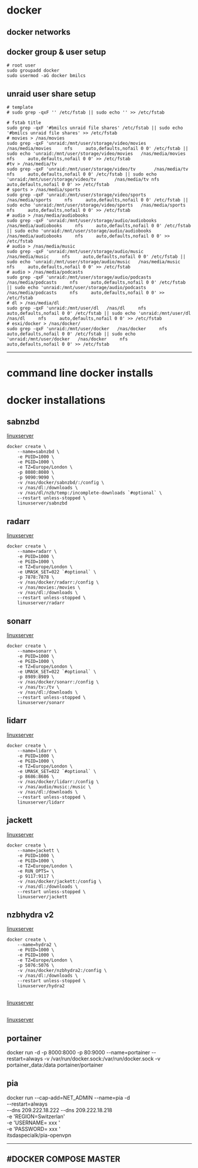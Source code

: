 # docker

## docker networks




## docker group & user setup

	# root user
	sudo groupadd docker
	sudo usermod -aG docker bmilcs

## unraid user share setup
	# template
	# sudo grep -qxF '' /etc/fstab || sudo echo '' >> /etc/fstab

	# fstab title
	sudo grep -qxF '#bmilcs unraid file shares' /etc/fstab || sudo echo '#bmilcs unraid file shares' >> /etc/fstab
	# movies > /nas/movies
	sudo grep -qxF 'unraid:/mnt/user/storage/video/movies   /nas/media/movies     nfs     auto,defaults,nofail 0 0' /etc/fstab || sudo echo 'unraid:/mnt/user/storage/video/movies   /nas/media/movies     nfs     auto,defaults,nofail 0 0' >> /etc/fstab
	#tv > /nas/media/tv
	sudo grep -qxF 'unraid:/mnt/user/storage/video/tv       /nas/media/tv nfs     auto,defaults,nofail 0 0' /etc/fstab || sudo echo 'unraid:/mnt/user/storage/video/tv       /nas/media/tv nfs     auto,defaults,nofail 0 0' >> /etc/fstab
	# sports > /nas/media/sports
	sudo grep -qxF 'unraid:/mnt/user/storage/video/sports   /nas/media/sports     nfs     auto,defaults,nofail 0 0' /etc/fstab || sudo echo 'unraid:/mnt/user/storage/video/sports   /nas/media/sports     nfs     auto,defaults,nofail 0 0' >> /etc/fstab
	# audio > /nas/media/audiobooks
	sudo grep -qxF 'unraid:/mnt/user/storage/audio/audiobooks   /nas/media/audiobooks     nfs     auto,defaults,nofail 0 0' /etc/fstab || sudo echo 'unraid:/mnt/user/storage/audio/audiobooks   /nas/media/audiobooks     nfs     auto,defaults,nofail 0 0' >> /etc/fstab
	# audio > /nas/media/music
	sudo grep -qxF 'unraid:/mnt/user/storage/audio/music   /nas/media/music     nfs     auto,defaults,nofail 0 0' /etc/fstab || sudo echo 'unraid:/mnt/user/storage/audio/music   /nas/media/music     nfs     auto,defaults,nofail 0 0' >> /etc/fstab
	# audio > /nas/media/podcasts
	sudo grep -qxF 'unraid:/mnt/user/storage/audio/podcasts   /nas/media/podcasts     nfs     auto,defaults,nofail 0 0' /etc/fstab || sudo echo 'unraid:/mnt/user/storage/audio/podcasts   /nas/media/podcasts     nfs     auto,defaults,nofail 0 0' >> /etc/fstab
	# dl > /nas/media/dl
	sudo grep -qxF 'unraid:/mnt/user/dl   /nas/dl     nfs     auto,defaults,nofail 0 0' /etc/fstab || sudo echo 'unraid:/mnt/user/dl   /nas/dl     nfs     auto,defaults,nofail 0 0' >> /etc/fstab
	# esxi/docker > /nas/docker/
	sudo grep -qxF 'unraid:/mnt/user/docker   /nas/docker     nfs     auto,defaults,nofail 0 0' /etc/fstab || sudo echo 'unraid:/mnt/user/docker   /nas/docker     nfs     auto,defaults,nofail 0 0' >> /etc/fstab


---
# command line docker installs
# docker installations
## sabnzbd
[linuxserver](https://hub.docker.com/r/linuxserver/sabnzbd/)

	docker create \
		--name=sabnzbd \
		-e PUID=1000 \
		-e PGID=1000 \
		-e TZ=Europe/London \
		-p 8080:8080 \
		-p 9090:9090 \
		-v /nas/docker/sabnzbd/:/config \
		-v /nas/dl:/downloads \
		-v /nas/dl/nzb/temp:/incomplete-downloads `#optional` \
		--restart unless-stopped \
		linuxserver/sabnzbd

## radarr
[linuxserver](https://hub.docker.com/r/linuxserver/radarr/)

	docker create \
		--name=radarr \
		-e PUID=1000 \
		-e PGID=1000 \
		-e TZ=Europe/London \
		-e UMASK_SET=022 `#optional` \
		-p 7878:7878 \
		-v /nas/docker/radarr:/config \
		-v /nas/movies:/movies \
		-v /nas/dl:/downloads \
		--restart unless-stopped \
		linuxserver/radarr

## sonarr
[linuxserver](https://hub.docker.com/r/linuxserver/sonarr/)

	docker create \
		--name=sonarr \
		-e PUID=1000 \
		-e PGID=1000 \
		-e TZ=Europe/London \
		-e UMASK_SET=022 `#optional` \
		-p 8989:8989 \
		-v /nas/docker/sonarr:/config \
		-v /nas/tv:/tv \
		-v /nas/dl:/downloads \
		--restart unless-stopped \
		linuxserver/sonarr



## lidarr
[linuxserver](https://hub.docker.com/r/linuxserver/lidarr)

	docker create \
		--name=lidarr \
		-e PUID=1000 \
		-e PGID=1000 \
		-e TZ=Europe/London \
		-e UMASK_SET=022 `#optional` \
		-p 8686:8686 \
		-v /nas/docker/lidarr:/config \
		-v /nas/audio/music:/music \
		-v /nas/dl:/downloads \
		--restart unless-stopped \
		linuxserver/lidarr

## jackett
[linuxserver](https://hub.docker.com/r/linuxserver/jackett)

	docker create \
		--name=jackett \
		-e PUID=1000 \
		-e PGID=1000 \
		-e TZ=Europe/London \
		-e RUN_OPTS= \
		-p 9117:9117 \
		-v /nas/docker/jackett:/config \
		-v /nas/dl:/downloads \
		--restart unless-stopped \
		linuxserver/jackett

## nzbhydra v2
[linuxserver](https://hub.docker.com/r/linuxserver/hydra2)

	docker create \
		--name=hydra2 \
		-e PUID=1000 \
		-e PGID=1000 \
		-e TZ=Europe/London \
		-p 5076:5076 \
		-v /nas/docker/nzbhydra2:/config \
		-v /nas/dl:/downloads \
		--restart unless-stopped \
		linuxserver/hydra2

## 
[linuxserver]()
## 
[linuxserver]()




## portainer  
  docker run -d -p 8000:8000 -p 80:9000 --name=portainer --restart=always -v /var/run/docker.sock:/var/run/docker.sock -v portainer_data:/data portainer/portainer

## pia

docker run --cap-add=NET_ADMIN --name=pia -d \
  --restart=always \
  --dns 209.222.18.222 --dns 209.222.18.218 \
  -e 'REGION=Switzerlan' \
  -e 'USERNAME= xxx ' \
  -e 'PASSWORD= xxx ' \
  itsdaspecialk/pia-openvpn
  
---
#DOCKER COMPOSE MASTER
---
